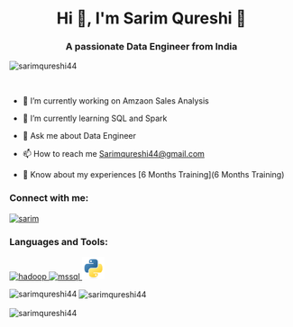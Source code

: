 <h1 align="center">Hi 👋, I'm Sarim Qureshi 👋</h1>
<h3 align="center">A passionate Data Engineer from India</h3>

<p align="left"> <img src="https://komarev.com/ghpvc/?username=sarimqureshi44&label=Profile%20views&color=0e75b6&style=flat" alt="sarimqureshi44" /> </p>

<p align="left"> <a href="https://twitter.com/" target="blank"><img src="https://img.shields.io/twitter/follow/?logo=twitter&style=for-the-badge" alt="" /></a> </p>

- 🔭 I’m currently working on Amzaon Sales Analysis

- 🌱 I’m currently learning SQL and Spark

- 💬 Ask me about Data Engineer

- 📫 How to reach me Sarimqureshi44@gmail.com

- 📄 Know about my experiences [6 Months Training](6 Months Training)

<h3 align="left">Connect with me:</h3>
<p align="left">
<a href="https://linkedin.com/in/sarim" target="blank"><img align="center" src="https://raw.githubusercontent.com/rahuldkjain/github-profile-readme-generator/master/src/images/icons/Social/linked-in-alt.svg" alt="sarim" height="30" width="40" /></a>
</p>

<h3 align="left">Languages and Tools:</h3>
<p align="left"> <a href="https://hadoop.apache.org/" target="_blank" rel="noreferrer"> <img src="https://www.vectorlogo.zone/logos/apache_hadoop/apache_hadoop-icon.svg" alt="hadoop" width="40" height="40"/> </a> <a href="https://www.microsoft.com/en-us/sql-server" target="_blank" rel="noreferrer"> <img src="https://www.svgrepo.com/show/303229/microsoft-sql-server-logo.svg" alt="mssql" width="40" height="40"/> </a> <a href="https://www.python.org" target="_blank" rel="noreferrer"> <img src="https://raw.githubusercontent.com/devicons/devicon/master/icons/python/python-original.svg" alt="python" width="40" height="40"/> </a> </p>

<p><img align="left" src="https://github-readme-stats.vercel.app/api/top-langs?username=sarimqureshi44&show_icons=true&locale=en&layout=compact" alt="sarimqureshi44" /></p>

<p>&nbsp;<img align="center" src="https://github-readme-stats.vercel.app/api?username=sarimqureshi44&show_icons=true&locale=en" alt="sarimqureshi44" /></p>

<p><img align="center" src="https://github-readme-streak-stats.herokuapp.com/?user=sarimqureshi44&" alt="sarimqureshi44" /></p>
